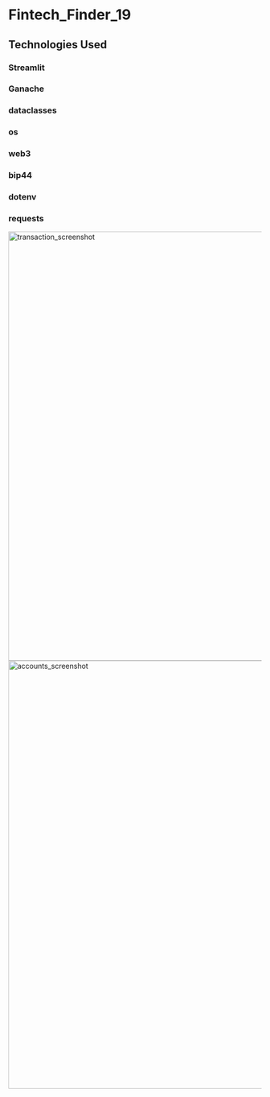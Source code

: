 # Fintech_Finder_19
## Technologies Used
### Streamlit
### Ganache
### dataclasses
### os
### web3
### bip44
### dotenv
### requests

<img width="853" alt="transaction_screenshot" src="https://user-images.githubusercontent.com/101854613/187496504-cdf87153-89f7-4d9b-8947-cb646515cb7a.png">
<img width="851" alt="accounts_screenshot" src="https://user-images.githubusercontent.com/101854613/187496535-fa40f647-8de3-4736-b25e-154fb4f54885.png">
